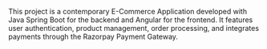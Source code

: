 This project is a contemporary E-Commerce Application developed with Java Spring Boot for the backend and Angular for the frontend. It features user authentication, product management, order processing, and integrates payments through the Razorpay Payment Gateway.
